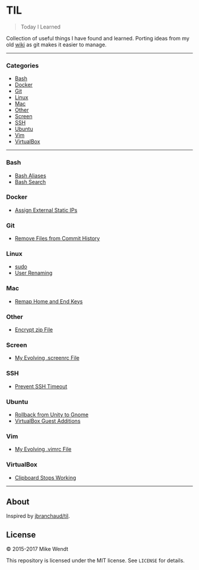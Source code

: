 # TIL
> Today I Learned

Collection of useful things I have found and learned. Porting ideas 
from my old [wiki](http://wiki.mikewendt.net) as git makes it easier 
to manage.

---

### Categories

* [Bash](#bash)
* [Docker](#docker)
* [Git](#git)
* [Linux](#linux)
* [Mac](#mac)
* [Other](#other)
* [Screen](#screen)
* [SSH](#ssh)
* [Ubuntu](#ubuntu)
* [Vim](#vim)
* [VirtualBox](#virtualbox)

---

### Bash

- [Bash Aliases](bash/bash-aliases.md)
- [Bash Search](bash/bash-search.md)

### Docker

- [Assign External Static IPs](docker/assign-external-static-ips.md)

### Git

- [Remove Files from Commit History](git/remove-files-from-commit-history.md)

### Linux

- [sudo](linux/sudo.md)
- [User Renaming](linux/user-renaming.md)

### Mac

- [Remap Home and End Keys](mac/remap-home-and-end-keys.md)

### Other

- [Encrypt zip File](other/encrypt-zip-file.md)

### Screen

- [My Evolving .screenrc File](screen/.screenrc)

### SSH

- [Prevent SSH Timeout](ssh/prevent-ssh-timeout.md)

### Ubuntu

- [Rollback from Unity to Gnome](ubuntu/rollback-from-unity-to-gnome.md)
- [VirtualBox Guest Additions](ubuntu/virtualbox-guest-additions.md)

### Vim

- [My Evolving .vimrc File](vim/.vimrc)

### VirtualBox

- [Clipboard Stops Working](virtualbox/clipboard-stops-working.md)

---

## About

Inspired by [jbranchaud/til](https://github.com/jbranchaud/til).

## License

&copy; 2015-2017 Mike Wendt

This repository is licensed under the MIT license. See `LICENSE` for
details.
